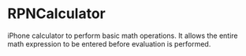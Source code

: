 # RPNCalculator
iPhone calculator to perform basic math operations. It allows the entire math expression to be entered before evaluation is performed.
